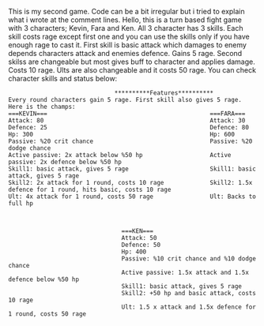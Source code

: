 This is my second game. Code can be a bit irregular but i tried to explain what i wrote at the comment lines.
Hello, this is a turn based fight game with 3 characters; Kevin, Fara and Ken. All 3 character has 3 skills. Each skill costs rage except first one and you can use the skills only if you have enough rage to cast it.
First skill is basic attack which damages to enemy depends characters attack and enemies defence. Gains 5 rage.
Second skilss are changeable but most gives buff to character and applies damage. Costs 10 rage.
Ults are also changeable and it costs 50 rage. You can check character skills and status below:








                                  **********Features**********
    Every round characters gain 5 rage. First skill also gives 5 rage. Here is the champs:
    ===KEVIN===                                              ===FARA===
    Attack: 80                                               Attack: 30
    Defence: 25                                              Defence: 80
    Hp: 300                                                  Hp: 600
    Passive: %20 crit chance                                 Passive: %20 dodge chance
    Active passive: 2x attack below %50 hp                   Active passive: 2x defence below %50 hp
    Skill1: basic attack, gives 5 rage                       Skill1: basic attack, gives 5 rage
    Skill2: 2x attack for 1 round, costs 10 rage             Skill2: 1.5x defence for 1 round, hits basic, costs 10 rage
    Ult: 4x attack for 1 round, costs 50 rage                Ult: Backs to full hp
                                      
                                      
                                      
                                    ===KEN===                                     
                                    Attack: 50
                                    Defence: 50
                                    Hp: 400
                                    Passive: %10 crit chance and %10 dodge chance
                                    Active passive: 1.5x attack and 1.5x defence below %50 hp
                                    Skill1: basic attack, gives 5 rage
                                    Skill2: +50 hp and basic attack, costs 10 rage
                                    Ult: 1.5 x attack and 1.5x defence for 1 round, costs 50 rage

